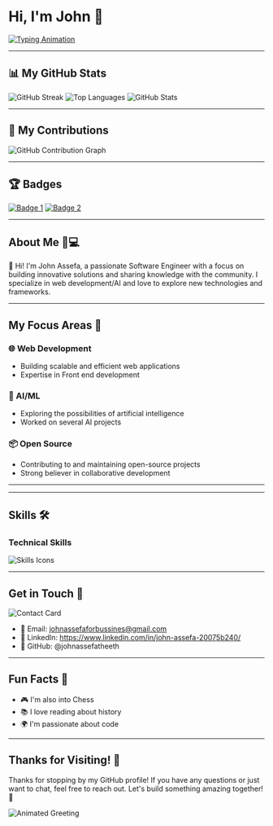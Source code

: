 # Hi, I'm John 🚀

[![Typing Animation](https://readme-typing-svg.herokuapp.com?color=FF6B6B&lines=Passionate+Developer+&&+Open+Source+Enthusiast+&&+AI+ML+Enthusiast)](https://github.com/johnassefatheeth)

---

## 📊 My GitHub Stats

![GitHub Streak](https://github-readme-streak-stats.herokuapp.com/?user=johnassefatheeth)
![Top Languages](https://github-readme-stats.vercel.app/api/top-langs/?username=johnassefatheeth)
![GitHub Stats](https://github-readme-stats.vercel.app/api?username=johnassefatheeth&show_icons=true&theme=radical)

---

## 🌟 My Contributions

![GitHub Contribution Graph](https://github.com/users/johnassefatheeth/contributions)

---

## 🏆 Badges

[![Badge 1](https://img.shields.io/badge/Badge1-Label1-Informational)](link)
[![Badge 2](https://img.shields.io/badge/Badge2-Label2-Informational)](link)

---

## About Me 🧑💻

👋 Hi! I'm John Assefa, a passionate Software Engineer with a focus on building innovative solutions and sharing knowledge with the community. I specialize in web development/AI and love to explore new technologies and frameworks.

---

## My Focus Areas 🎯

### 🌐 Web Development
- Building scalable and efficient web applications
- Expertise in Front end development

### 🤖 AI/ML
- Exploring the possibilities of artificial intelligence
- Worked on several AI projects

### 📦 Open Source
- Contributing to and maintaining open-source projects
- Strong believer in collaborative development

---

---

## Skills 🛠️

### Technical Skills
![Skills Icons](https://skillicons.dev/icons?i=js,python,react,vue,next,nuxt,express,html,css,nodejs,postgres,mongo,mysql,git,tailwind,threejs)

---

## Get in Touch 📱

![Contact Card](https://api.qrserver.com/v1/create-qr-code/?size=200x200&data=your-contact-info)

- 📧 Email: johnassefaforbussines@gmail.com
- 📱 LinkedIn: https://www.linkedin.com/in/john-assefa-20075b240/
- 📱 GitHub: @johnassefatheeth

---

## Fun Facts 🎉

- 🎮 I'm also into Chess
- 📚 I love reading about history
- 🌍 I'm passionate about code

---

## Thanks for Visiting! 🙏

Thanks for stopping by my GitHub profile! If you have any questions or just want to chat, feel free to reach out. Let's build something amazing together! 🚀

![Animated Greeting](https://readme-typing-svg.herokuapp.com?color=FF6B6B&lines=Happy+coding!+🚀)
